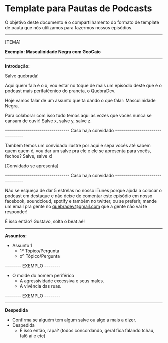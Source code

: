 # Template para Pautas de Podcasts

O objetivo deste documento é o compartilhamento do formato de template de pauta que nós utilizamos para fazermos nossos episódios.

--------------------------------
[TEMA]

**Exemplo: Masculinidade Negra com GeoCaio**

--------------------------------
**Introdução:**

Salve quebrada!

Aqui quem fala é o x, vou estar no toque de mais um episódio deste que é o podcast mais perifatécnico do praneta, o QuebraDev.

Hoje vamos falar de um assunto que ta dando o que falar: Masculinidade Negra. 

Para colaborar com isso tudo temos aqui as vozes que vocês nunca se cansam de ouvir! Salve x, salve y, salve z.

-------------------------------- Caso haja convidado --------------------------------

Também temos um convidado ilustre por aqui e sepa vocês até sabem quem quem é, vou dar um salve pra ele e ele se apresenta para vocês, fechou? Salve, salve x!

[Convidado se apresenta]

-------------------------------- Caso haja convidado --------------------------------

Não se esqueça de dar 5 estrelas no nosso iTunes porque ajuda a colocar o podcast em destaque e não deixe de comentar este episódio em nosso facebook, soundcloud, spotify e também no twitter, ou se preferir, mande um email pra gente no quebradev@gmail.com que a gente não vai te responder!

É isso então? Gustavo, solta o beat aê!

----------------------------------------------------------------------
**Assuntos:**

- Assunto 1
   - 1º Tópico/Pergunta
   - xº Tópico/Pergunta
 
-------- EXEMPLO --------
- O molde do homem periférico
   - A agressividade excessiva e seus males.
   - A vivência das ruas.

-------- EXEMPLO -------- 

----------------------------------------------------------------------
**Despedida**

- Confirma se alguém tem algum salve ou algo a mais a dizer.
- Despedida 
   - É isso então, rapa? (todos concordando, geral fica falando tchau, falô aí e etc)
